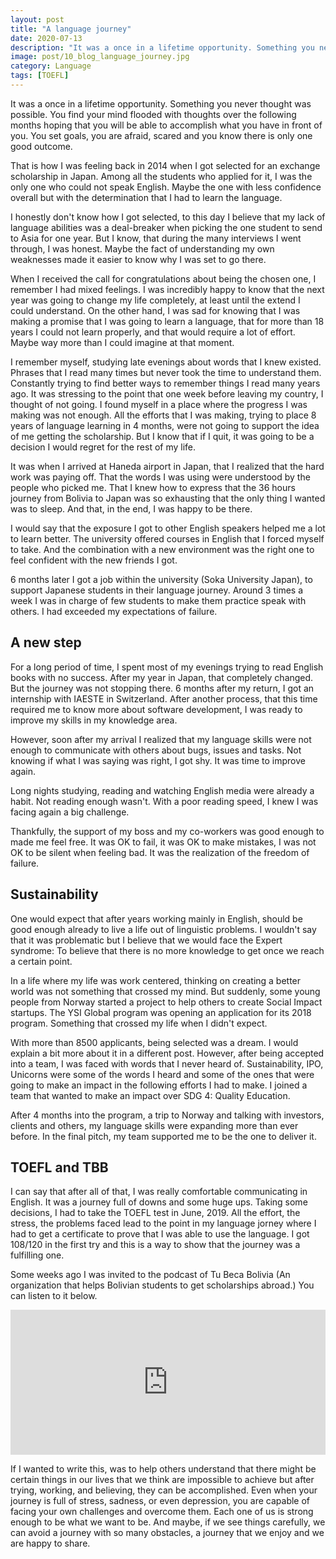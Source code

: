 ```yaml
---
layout: post
title: "A language journey"
date: 2020-07-13
description: "It was a once in a lifetime opportunity. Something you never thought was possible. You find your mind flooded with thoughts over th..."
image: post/10_blog_language_journey.jpg
category: Language
tags: [TOEFL]
---
```


It was a once in a lifetime opportunity. Something you never thought was possible. You find your mind flooded with thoughts over the following months hoping that you will be able to accomplish what you have in front of you. You set goals, you are afraid, scared and you know there is only one good outcome.

That is how I was feeling back in 2014 when I got selected for an exchange scholarship in Japan. Among all the students who applied for it, I was the only one who could not speak English. Maybe the one with less confidence overall but with the determination that I had to learn the language.

I honestly don't know how I got selected, to this day I believe that my lack of language abilities was a deal-breaker when picking the one student to send to Asia for one year. But I know, that during the many interviews I went through, I was honest. Maybe the fact of understanding my own weaknesses made it easier to know why I was set to go there.

When I received the call for congratulations about being the chosen one, I remember I had mixed feelings. I was incredibly happy to know that the next year was going to change my life completely, at least until the extend I could understand. On the other hand, I was sad for knowing that I was making a promise that I was going to learn a language, that for more than 18 years I could not learn properly, and that would require a lot of effort. Maybe way more than I could imagine at that moment.

I remember myself, studying late evenings about words that I knew existed. Phrases that I read many times but never took the time to understand them. Constantly trying to find better ways to remember things I read many years ago. It was stressing to the point that one week before leaving my country, I thought of not going. I found myself in a place where the progress I was making was not enough. All the efforts that I was making, trying to place 8 years of language learning in 4 months, were not going to support the idea of me getting the scholarship. But I know that if I quit, it was going to be a decision I would regret for the rest of my life.

It was when I arrived at Haneda airport in Japan, that I realized that the hard work was paying off. That the words I was using were understood by the people who picked me. That I knew how to express that the 36 hours journey from Bolivia to Japan was so exhausting that the only thing I wanted was to sleep. And that, in the end, I was happy to be there.

I would say that the exposure I got to other English speakers helped me a lot to learn better. The university offered courses in English that I forced myself to take. And the combination with a new environment was the right one to feel confident with the new friends I got. 

6 months later I got a job within the university (Soka University Japan), to support Japanese students in their language journey. Around 3 times a week I was in charge of few students to make them practice speak with others. I had exceeded my expectations of failure.

## A new step

For a long period of time, I spent most of my evenings trying to read English books with no success. After my year in Japan, that completely changed. But the journey was not stopping there. 6 months after my return, I got an internship with IAESTE in Switzerland. After another process, that this time required me to know more about software development, I was ready to improve my skills in my knowledge area.

However, soon after my arrival I realized that my language skills were not enough to communicate with others about bugs, issues and tasks. Not knowing if what I was saying was right, I got shy. It was time to improve again.

Long nights studying, reading and watching English media were already a habit. Not reading enough wasn't. With a poor reading speed, I knew I was facing again a big challenge.

Thankfully, the support of my boss and my co-workers was good enough to made me feel free. It was OK to fail, it was OK to make mistakes, I was not OK to be silent when feeling bad. It was the realization of the freedom of failure.

## Sustainability

One would expect that after years working mainly in English, should be good enough already to live a life out of linguistic problems. I wouldn't say that it was problematic but I believe that we would face the Expert syndrome: To believe that there is no more knowledge to get once we reach a certain point.

In a life where my life was work centered, thinking on creating a better world was not something that crossed my mind. But suddenly, some young people from Norway started a project to help others to create Social Impact startups. The YSI Global program was opening an application for its 2018 program. Something that crossed my life when I didn't expect.

With more than 8500 applicants, being selected was a dream. I would explain a bit more about it in a different post. However, after being accepted into a team, I was faced with words that I never heard of. Sustainability, IPO, Unicorns were some of the words I heard and some of the ones that were going to make an impact in the following efforts I had to make. I joined a team that wanted to make an impact over SDG 4: Quality Education.

After 4 months into the program, a trip to Norway and talking with investors, clients and others, my language skills were expanding more than ever before. In the final pitch, my team supported me to be the one to deliver it.

## TOEFL and TBB

I can say that after all of that, I was really comfortable communicating in English. It was a journey full of downs and some huge ups. Taking some decisions, I had to take the TOEFL test in June, 2019. All the effort, the stress, the problems faced lead to the point in my language jorney where I had to get a certificate to prove that I was able to use the language. I got 108/120 in the first try and this is a way to show that the journey was a fulfilling one.

Some weeks ago I was invited to the podcast of Tu Beca Bolivia (An organization that helps Bolivian students to get scholarships abroad.) You can listen to it below.

<div class="spotify-embeds mb-4">
<iframe src="https://open.spotify.com/embed-podcast/episode/5ZV4s5hjFfpa2AQbtyDWOc" width="100%" height="232" frameborder="0" allowtransparency="true" allow="encrypted-media"></iframe>
</div>

If I wanted to write this, was to help others understand that there might be certain things in our lives that we think are impossible to achieve but after trying, working, and believing, they can be accomplished. Even when your journey is full of stress, sadness, or even depression, you are capable of facing your own challenges and overcome them. Each one of us is strong enough to be what we want to be. And maybe, if we see things carefully, we can avoid a journey with so many obstacles, a journey that we enjoy and we are happy to share.
